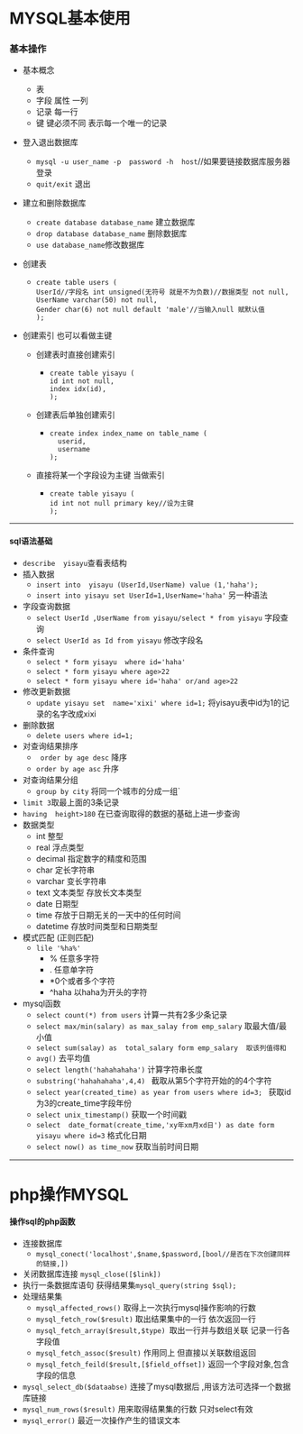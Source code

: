 # MYSQL基本使用

### 基本操作

* 基本概念

  * 表 
  * 字段   属性 一列
  * 记录   每一行
  * 键   键必须不同 表示每一个唯一的记录

* 登入退出数据库

  * `mysql -u user_name -p  password -h  host`//如果要链接数据库服务器 登录
  * `quit/exit` 退出

* 建立和删除数据库

  * `create database database_name` 建立数据库
  * `drop database database_name`  删除数据库
  * `use database_name`修改数据库

* 创建表

  * ~~~
    create table users ( 
    UserId//字段名 int unsigned(无符号 就是不为负数)//数据类型 not null,
    UserName varchar(50) not null,
    Gender char(6) not null default 'male'//当输入null 赋默认值
    );
    ~~~

* 创建索引 也可以看做主键

  * 创建表时直接创建索引

    * ```
      create table yisayu (
      id int not null,
      index idx(id),
      );
      ```

  * 创建表后单独创建索引

    * ```
      create index index_name on table_name (
      	userid,
      	username
      );
      ```

  * 直接将某一个字段设为主键 当做索引

    * ```
      create table yisayu (
      id int not null primary key//设为主键
      );
      ```


***



#### sql语法基础

* `describe  yisayu`查看表结构
* 插入数据
  * `insert into  yisayu (UserId,UserName) value (1,'haha');  `
  * `insert into yisayu set UserId=1,UserName='haha'` 另一种语法
* 字段查询数据
  * `select UserId ,UserName from yisayu/select * from yisayu` 字段查询
  * `select UserId as Id from yisayu` 修改字段名 
* 条件查询
  *  `select * form yisayu  where id='haha'`  
  *  `select * form yisayu where age>22`
  *  `select * form yisayu where id='haha' or/and age>22`
* 修改更新数据
  * `update yisayu set  name='xixi' where id=1;` 将yisayu表中id为1的记录的名字改成xixi
* 删除数据
  *  `delete users where id=1; ` 
* 对查询结果排序
  * ` order by age desc` 降序 
  * `order by age asc` 升序
* 对查询结果分组
  * `group by city`  将同一个城市的分成一组`
* `limit 3`取最上面的3条记录
* `having  height>180` 在已查询取得的数据的基础上进一步查询
* 数据类型
  * int 整型
  * real 浮点类型
  * decimal 指定数字的精度和范围
  * char 定长字符串
  * varchar 变长字符串
  * text 文本类型 存放长文本类型
  * date 日期型
  * time 存放于日期无关的一天中的任何时间
  * datetime 存放时间类型和日期类型
* 模式匹配 (正则匹配)
  * `lile '%ha%'`
    * % 任意多字符
    * . 任意单字符
    * *0个或者多个字符
    * ^haha  以haha为开头的字符
* mysql函数
  * `select count(*) from users`  计算一共有2多少条记录
  * `select max/min(salary) as max_salay from emp_salary`  取最大值/最小值
  * `select sum(salay) as  total_salary form emp_salary  取该列值得和`
  * `avg()` 去平均值
  * `select length('hahahahaha')` 计算字符串长度
  * `substring('hahahahaha',4,4) `  截取从第5个字符开始的的4个字符
  * `select year(created_time) as year from users where id=3; ` 获取id为3的create_time字段年份
  * `select unix_timestamp()` 获取一个时间戳
  * `select  date_format(create_time,'xy年xm月xd日') as date form yisayu where id=3`  格式化日期
  * `select now() as time_now`  获取当前时间日期


***



# php操作MYSQL



#### 操作sql的php函数

* 连接数据库
  * `mysql_conect('localhost',$name,$password,[bool//是否在下次创建同样的链接,])`
* 关闭数据库连接  `mysql_close([$link])`
* 执行一条数据库语句  获得结果集`mysql_query(string $sql);`
* 处理结果集
  *  `mysql_affected_rows()`  取得上一次执行mysql操作影响的行数 
  *  `mysql_fetch_row($result)` 取出结果集中的一行  依次返回一行
  *  `mysql_fetch_array($result,$type) `取出一行并与数组关联 记录一行各字段值
  *  `mysql_fetch_assoc($result)` 作用同上 但直接以关联数组返回
  *  `mysql_fetch_feild($result,[$field_offset])` 返回一个字段对象,包含字段的信息
* `mysql_select_db($dataabse)` 连接了mysql数据后 ,用该方法可选择一个数据库链接
* `mysql_num_rows($result)` 用来取得结果集的行数 只对select有效
* `mysql_error()` 最近一次操作产生的错误文本